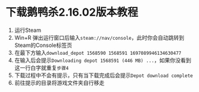 # 下载鹅鸭杀2.16.02版本教程
1. 运行Steam
2. Win+R 弹出运行窗口后输入`steam://nav/console`，此时你会自动跳转到Steam的Console标签页
3. 在最下方输入`download_depot 1568590 1568591 1697089946134630477`
4. 在输入后会提示`Downloading depot 1568591 (446 MB) ...`，如果你没看到这一行白字就重复`步骤4`
5. 下载过程中不会有提示，只有当下载完成后会提示`Depot download complete `
6. 前往提示的目录将游戏文件夹自行移走